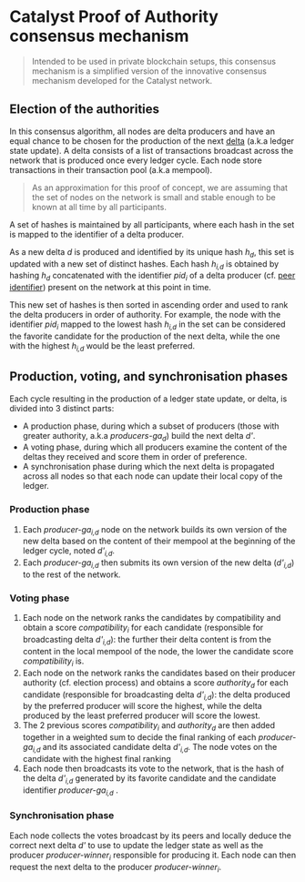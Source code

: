 # Catalyst Proof of Authority consensus mechanism

> Intended to be used in private blockchain setups, this consensus mechanism is a simplified version of the innovative consensus mechanism developed for the Catalyst network.

## Election of the authorities

In this consensus algorithm, all nodes are delta producers and have an equal chance to be chosen for the production of the next [delta](https://github.com/catalyst-network/protocol-blueprint/blob/master/Deltas.md) (a.k.a ledger state update). A delta consists of a list of transactions broadcast across the network that is produced once every ledger cycle. Each node store transactions in their transaction pool (a.k.a mempool).

> As an approximation for this proof of concept, we are assuming that the set of nodes on the network is small and stable enough to be known at all time by all participants.

A set of hashes is maintained by all participants, where each hash in the set is mapped to the identifier of a delta producer.

As a new delta _d_ is produced and identified by its unique hash _h<sub>d</sub>_, this set is updated with a new set of distinct hashes. Each hash _h<sub>i,d</sub>_ is obtained by hashing _h<sub>d</sub>_ concatenated with the identifier _pid<sub>i</sub>_ of a delta producer (cf. [peer identifier](https://github.com/catalyst-network/protocol-blueprint/blob/master/PeerProtocol.md#peer-identifier)) present on the network at this point in time.

This new set of hashes is then sorted in ascending order and used to rank the delta producers in order of authority. For example, the node with the identifier _pid<sub>i</sub>_ mapped to the lowest hash _h<sub>i,d</sub>_ in the set can be considered the favorite candidate for the production of the next delta, while the one with the highest _h<sub>i,d</sub>_ would be the least preferred.

## Production, voting, and synchronisation phases 

Each cycle resulting in the production of a ledger state update, or delta, is divided into 3 distinct parts:

- A production phase, during which a subset of producers (those with greater authority, a.k.a _producers-ga<sub>d</sub>_) build the next delta _d'_.
- A voting phase, during which all producers examine the content of the deltas they received and score them in order of preference.
- A synchronisation phase during which the next delta is propagated across all nodes so that each node can update their local copy of the ledger.

### Production phase

1. Each _producer-ga<sub>i,d</sub>_ node on the network builds its own version of the new delta based on the content of their mempool at the beginning of the ledger cycle, noted _d'<sub>i,d</ssub>_. 
2. Each _producer-ga<sub>i,d</sub>_ then submits its own version of the new delta (_d'<sub>i,d</ssub>_) to the rest of the network.

### Voting phase 

1. Each node on the network ranks the candidates by compatibility and obtain a score _compatibility<sub>i</sub>_ for each candidate (responsible for broadcasting delta _d'<sub>i,d</ssub>_): the further their delta content is from the content in the local mempool of the node, the lower the candidate score _compatibility<sub>i</sub>_ is. 
2. Each node on the network ranks the candidates based on their producer authority (cf. election process) and obtains a score _authority<sub>d</sub>_ for each candidate (responsible for broadcasting delta _d'<sub>i,d</ssub>_): the delta produced by the preferred producer will score the highest, while the delta produced by the least preferred producer will score the lowest.
3. The 2 previous scores _compatibility<sub>i</sub>_ and _authority<sub>d</sub>_ are then added together in a weighted sum to decide the final ranking of each _producer-ga<sub>i,d</sub>_ and its associated candidate delta _d'<sub>i,d</ssub>_. The node votes on the candidate with the highest final ranking
4. Each node then broadcasts its vote to the network, that is the hash of the delta _d'<sub>i,d</ssub>_  generated by its favorite candidate and the candidate identifier _producer-ga<sub>i,d</sub>_ .

### Synchronisation phase

Each node collects the votes broadcast by its peers and locally deduce the correct next delta _d'_ to use to update the ledger state as well as the producer _producer-winner<sub>i</sub>_ responsible for producing it. Each node can then request the next delta to the producer _producer-winner<sub>i</sub>_.
